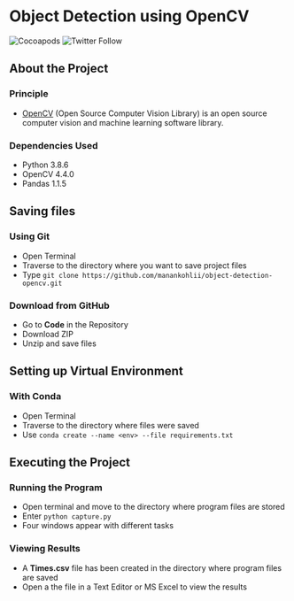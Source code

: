 # Object Detection using OpenCV
![Cocoapods](https://img.shields.io/cocoapods/l/AFNetworking) ![Twitter Follow](https://img.shields.io/twitter/follow/manankohlii?label=manankohlii&logo=Twitter&style=social) 

## About the Project
### Principle
* [OpenCV](opencv.org) (Open Source Computer Vision Library) is an open source computer vision and machine learning software library.
### Dependencies Used
* Python 3.8.6
* OpenCV 4.4.0
* Pandas 1.1.5

## Saving files
### Using Git
* Open Terminal
* Traverse to the directory where you want to save project files
* Type `git clone https://github.com/manankohlii/object-detection-opencv.git`

### Download from GitHub
* Go to **Code** in the Repository
* Download ZIP
* Unzip and save files 

## Setting up Virtual Environment
### With Conda
* Open Terminal 
* Traverse to the directory where files were saved
* Use `conda create --name <env> --file requirements.txt` 
## Executing the Project
### Running the Program
* Open terminal and move to the directory where program files are stored
* Enter `python capture.py`
* Four windows appear with different tasks
### Viewing Results
* A **Times.csv** file has been created in the directory where program files are saved
* Open a the file in a Text Editor or MS Excel to view the results
